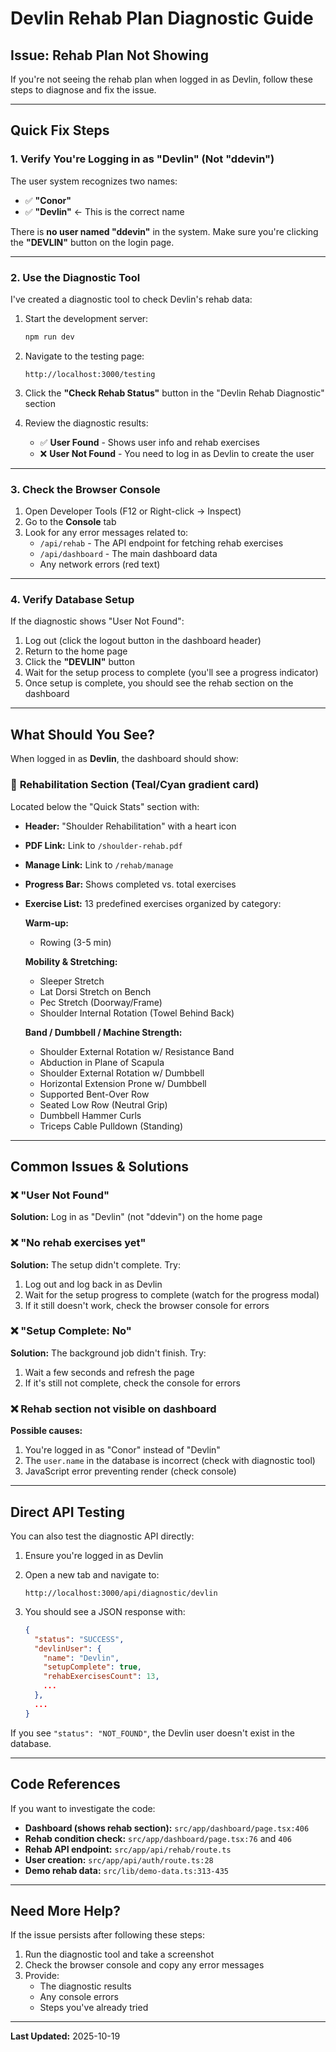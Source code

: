# Devlin Rehab Plan Diagnostic Guide

## Issue: Rehab Plan Not Showing

If you're not seeing the rehab plan when logged in as Devlin, follow these steps to diagnose and fix the issue.

---

## Quick Fix Steps

### 1. **Verify You're Logging in as "Devlin" (Not "ddevin")**

The user system recognizes two names:
- ✅ **"Conor"**
- ✅ **"Devlin"** ← This is the correct name

There is **no user named "ddevin"** in the system. Make sure you're clicking the **"DEVLIN"** button on the login page.

---

### 2. **Use the Diagnostic Tool**

I've created a diagnostic tool to check Devlin's rehab data:

1. Start the development server:
   ```bash
   npm run dev
   ```

2. Navigate to the testing page:
   ```
   http://localhost:3000/testing
   ```

3. Click the **"Check Rehab Status"** button in the "Devlin Rehab Diagnostic" section

4. Review the diagnostic results:
   - ✅ **User Found** - Shows user info and rehab exercises
   - ❌ **User Not Found** - You need to log in as Devlin to create the user

---

### 3. **Check the Browser Console**

1. Open Developer Tools (F12 or Right-click → Inspect)
2. Go to the **Console** tab
3. Look for any error messages related to:
   - `/api/rehab` - The API endpoint for fetching rehab exercises
   - `/api/dashboard` - The main dashboard data
   - Any network errors (red text)

---

### 4. **Verify Database Setup**

If the diagnostic shows "User Not Found":

1. Log out (click the logout button in the dashboard header)
2. Return to the home page
3. Click the **"DEVLIN"** button
4. Wait for the setup process to complete (you'll see a progress indicator)
5. Once setup is complete, you should see the rehab section on the dashboard

---

## What Should You See?

When logged in as **Devlin**, the dashboard should show:

### 📱 **Rehabilitation Section** (Teal/Cyan gradient card)

Located below the "Quick Stats" section with:
- **Header:** "Shoulder Rehabilitation" with a heart icon
- **PDF Link:** Link to `/shoulder-rehab.pdf`
- **Manage Link:** Link to `/rehab/manage`
- **Progress Bar:** Shows completed vs. total exercises
- **Exercise List:** 13 predefined exercises organized by category:

  **Warm-up:**
  - Rowing (3-5 min)

  **Mobility & Stretching:**
  - Sleeper Stretch
  - Lat Dorsi Stretch on Bench
  - Pec Stretch (Doorway/Frame)
  - Shoulder Internal Rotation (Towel Behind Back)

  **Band / Dumbbell / Machine Strength:**
  - Shoulder External Rotation w/ Resistance Band
  - Abduction in Plane of Scapula
  - Shoulder External Rotation w/ Dumbbell
  - Horizontal Extension Prone w/ Dumbbell
  - Supported Bent-Over Row
  - Seated Low Row (Neutral Grip)
  - Dumbbell Hammer Curls
  - Triceps Cable Pulldown (Standing)

---

## Common Issues & Solutions

### ❌ **"User Not Found"**
**Solution:** Log in as "Devlin" (not "ddevin") on the home page

### ❌ **"No rehab exercises yet"**
**Solution:** The setup didn't complete. Try:
1. Log out and log back in as Devlin
2. Wait for the setup progress to complete (watch for the progress modal)
3. If it still doesn't work, check the browser console for errors

### ❌ **"Setup Complete: No"**
**Solution:** The background job didn't finish. Try:
1. Wait a few seconds and refresh the page
2. If it's still not complete, check the console for errors

### ❌ **Rehab section not visible on dashboard**
**Possible causes:**
1. You're logged in as "Conor" instead of "Devlin"
2. The `user.name` in the database is incorrect (check with diagnostic tool)
3. JavaScript error preventing render (check console)

---

## Direct API Testing

You can also test the diagnostic API directly:

1. Ensure you're logged in as Devlin
2. Open a new tab and navigate to:
   ```
   http://localhost:3000/api/diagnostic/devlin
   ```

3. You should see a JSON response with:
   ```json
   {
     "status": "SUCCESS",
     "devlinUser": {
       "name": "Devlin",
       "setupComplete": true,
       "rehabExercisesCount": 13,
       ...
     },
     ...
   }
   ```

If you see `"status": "NOT_FOUND"`, the Devlin user doesn't exist in the database.

---

## Code References

If you want to investigate the code:

- **Dashboard (shows rehab section):** `src/app/dashboard/page.tsx:406`
- **Rehab condition check:** `src/app/dashboard/page.tsx:76` and `406`
- **Rehab API endpoint:** `src/app/api/rehab/route.ts`
- **User creation:** `src/app/api/auth/route.ts:28`
- **Demo rehab data:** `src/lib/demo-data.ts:313-435`

---

## Need More Help?

If the issue persists after following these steps:

1. Run the diagnostic tool and take a screenshot
2. Check the browser console and copy any error messages
3. Provide:
   - The diagnostic results
   - Any console errors
   - Steps you've already tried

---

**Last Updated:** 2025-10-19
